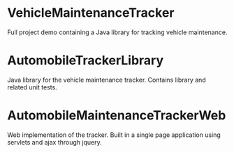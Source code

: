 # VehicleMaintenanceTracker
Full project demo containing a Java library for tracking vehicle maintenance.

# AutomobileTrackerLibrary
Java library for the vehicle maintenance tracker. 
Contains library and related unit tests.

# AutomobileMaintenanceTrackerWeb
Web implementation of the tracker. 
Built in a single page application using servlets and ajax through jquery.
